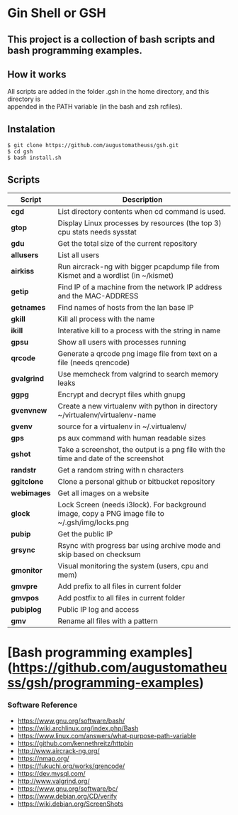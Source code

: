 # Gin Shell or GSH   
 
## This project is a collection of bash scripts and bash programming examples.   

## How it works  
All scripts are added in the folder .gsh in the home directory, and this directory is  
appended in the PATH variable (in the bash and zsh rcfiles).
 
## Instalation  
```
$ git clone https://github.com/augustomatheuss/gsh.git 
$ cd gsh 
$ bash install.sh    
```
  
## Scripts  
| Script | Description |  
| -- | -- |  
| **cgd** | List directory contents when cd command is used. |  
| **gtop** | Display Linux processes by resources (the top 3) cpu stats needs sysstat |  
| **gdu** | Get the total size of the current repository |  
| **allusers** | List all users |  
| **airkiss** | Run aircrack-ng with bigger pcapdump file from Kismet and a wordlist (in ~/kismet) |  
| **getip** | Find IP of a machine from the network IP address and the MAC-ADDRESS |  
| **getnames** | Find names of hosts from the lan base IP |  
| **gkill** | Kill all process with the name |  
| **ikill** | Interative kill to a process with the string in name |  
| **gpsu** | Show all users with processes running |  
| **qrcode** | Generate a qrcode png image file from text on a file (needs qrencode) |  
| **gvalgrind** | Use memcheck from valgrind to search memory leaks |  
| **ggpg** | Encrypt and decrypt files whith gnupg |  
| **gvenvnew** | Create a new virtualenv with python in directory ~/virtualenv/virtualenv-name |  
| **gvenv** | source for a virtualenv in ~/.virtualenv/ |  
| **gps** | ps aux command with human readable sizes |  
| **gshot** | Take a screenshot, the output is a png file with the time and date of the screenshot |  
| **randstr** | Get a random string with n characters |  
| **ggitclone** | Clone a personal github or bitbucket repository |  
| **webimages** | Get all images on a website |  
| **glock** | Lock Screen (needs i3lock). For background image, copy a PNG image file to ~/.gsh/img/locks.png |  
| **pubip** | Get the public IP |  
| **grsync** | Rsync with progress bar using archive mode and skip based on checksum |   
| **gmonitor** | Visual monitoring the system (users, cpu and mem) |   
| **gmvpre** | Add prefix to all files in current folder |  
| **gmvpos** | Add postfix to all files in current folder |  
| **pubiplog** | Public IP log and access |   
| **gmv** | Rename all files with a pattern |    
  
# [Bash programming examples] (https://github.com/augustomatheuss/gsh/programming-examples) 

### Software Reference  

* https://www.gnu.org/software/bash/  
* https://wiki.archlinux.org/index.php/Bash  
* https://www.linux.com/answers/what-purpose-path-variable  
* https://github.com/kennethreitz/httpbin  
* http://www.aircrack-ng.org/  
* https://nmap.org/  
* https://fukuchi.org/works/qrencode/  
* https://dev.mysql.com/  
* http://www.valgrind.org/  
* https://www.gnu.org/software/bc/  
* https://www.debian.org/CD/verify  
* https://wiki.debian.org/ScreenShots   
